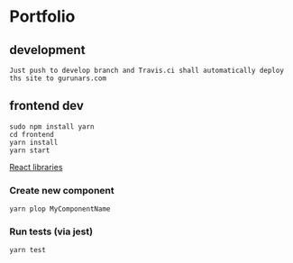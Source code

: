 # Portfolio

## development

    Just push to develop branch and Travis.ci shall automatically deploy
    ths site to gurunars.com

## frontend dev

    sudo npm install yarn
    cd frontend
    yarn install
    yarn start

[React libraries](https://github.com/brillout/awesome-react-components)

### Create new component

    yarn plop MyComponentName

### Run tests (via jest)

    yarn test


